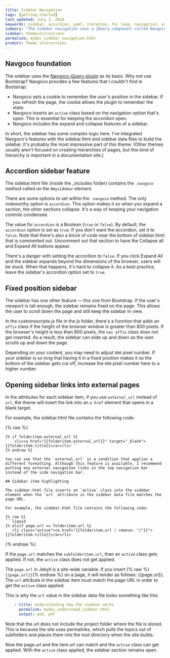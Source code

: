 ```yaml
---
title: Sidebar Navigation
tags: [getting-started]
last_updated: July 3, 2016
keywords: sidebar, accordion, yaml, iteration, for loop, navigation, attributes, conditional filtering
summary: "The sidebar navigation uses a jQuery component called Navgoco. The sidebar is a somewhat complex part of the theme that remembers your current page, highlights the active item, stays in a fixed position on the page, and more. This page explains a bit about how the sidebar was put together."
sidebar: themeinstructions
permalink: mydoc_sidebar_navigation.html
product: Theme instructions
---
```


## Navgoco foundation

The sidebar uses the [Navgoco jQuery plugin](https://github.com/tefra/navgoco) as its basis. Why not use Bootstrap? Navgoco provides a few features that I couldn't find in Bootstrap:

* Navgoco sets a cookie to remember the user's position in the sidebar. If you refresh the page, the cookie allows the plugin to remember the state.
* Navgoco inserts an `active` class based on the navigation option that's open. This is essential for keeping the accordion open.
* Navgoco includes the expand and collapse features of a sidebar.

In short, the sidebar has some complex logic here. I've integrated Navgoco's features with the sidebar.html and sidebar data files to build the sidebar. It's probably the most impressive part of this theme. (Other themes usually aren't focused on creating hierarchies of pages, but this kind of hierarchy is important in a documentation site.)

## Accordion sidebar feature

The sidebar.html file (inside the \_includes folder) contains the `.navgoco` method called on the `#mysidebar` element.

There are some options to set within the `.navgoco` method. The only noteworthy option is `accordion`. This option makes it so when you expand a section, the other sections collapse. It's a way of keeping your navigation controls condensed.

The value for `accordion` is a Boolean (`true` or `false`). By default, the `accordion` option is set as `true`. If you don't want the accordion, set it to `false`. Note that there's also a block of code near the bottom of sidebar.html that is commented out. Uncomment out that section to have the Collapse all and Expand All buttons appear.

There's a danger with setting the accordion to `false`. If you click Expand All and the sidebar expands beyond the dimensions of the browser, users will be stuck. When that happens, it's hard to collapse it. As a best practice, leave the sidebar's accordion option set to `true`.

## Fixed position sidebar

The sidebar has one other feature &mdash; this one from Bootstrap. If the user's viewport is tall enough, the sidebar remains fixed on the page. This allows the user to scroll down the page and still keep the sidebar in view.

In the customsscripts.js file in the js folder, there's a function that adds an `affix` class if the height of the browser window is greater than 800 pixels. If the browser's height is less than 800 pixels, the `nav affix` class does not get inserted. As a result, the sidebar can slide up and down as the user scrolls up and down the page.

Depending on your content, you may need to adjust `800` pixel number. If your sidebar is so long that having it in a fixed position makes it so the bottom of the sidebar gets cut off, increase the `800` pixel number here to a higher number.

## Opening sidebar links into external pages

In the attributes for each sidebar item, if you use `external_url` instead of `url`, the theme will insert the link into an `a href` element that opens in a blank target.

For example, the sidebar.html file contains the following code:

{% raw %}
```liquid
{% if folderitem.external_url %}
    <li><a href="{{folderitem.external_url}}" target="_blank">{{folderitem.title}}</a></li>```
{% endraw %}

You can see that the `external_url` is a condition that applies a different formatting. Although this feature is available, I recommend putting any external navigation links in the top navigation bar instead of the side navigation bar.

## Sidebar item highlighting

The sidebar.html file inserts an `active` class into the sidebar element when the `url` attribute in the sidebar data file matches the page URL.

For example, the sidebar.html file contains the following code:

{% raw %}
```liquid
{% elsif page.url == folderitem.url %}
   <li class="active"><a href="{{folderitem.url | remove: "/"}}">{{folderitem.title}}</a></li>
```
{% endraw %}

If the `page.url` matches the `subfolderitem.url`, then an `active` class gets applied. If not, the `active` class does not get applied.

The `page.url` in Jekyll is a site-wide variable. If you insert {% raw %}`{{page.url}}`{% endraw %} on a page, it will render as follows: {{page.url}}. The `url` attribute in the sidebar item must match the page URL in order to get the `active` class applied.

This is why the `url` value in the sidebar data file looks something like this:

```yaml
    - title: Understanding how the sidebar works
      permalink: mydoc_understand_sidebar.html
      output: web, pdf
```

Note that the url does not include the project folder where the file is stored. This is because the site uses permalinks, which pulls the topics out of subfolders and places them into the root directory when the site builds.

Now the page.url and the item.url can match and the `active` class can get applied. With the `active` class applied, the sidebar section remains open.
